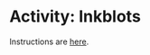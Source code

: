 # Activity: Inkblots

Instructions are [here](https://docs.google.com/document/d/1Ge2JjD38MGAbhyLNX5w5EhDYGwSrGlbdn1nT1u15C8A/edit?usp=sharing).
